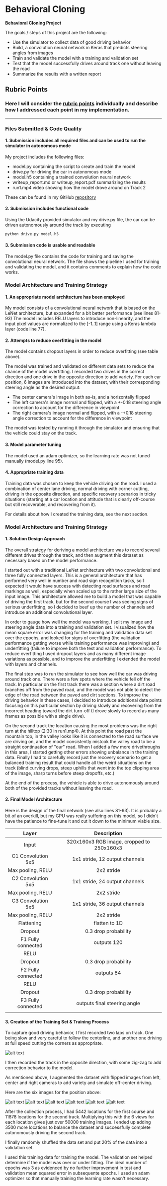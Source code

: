# **Behavioral Cloning** 


**Behavioral Cloning Project**

The goals / steps of this project are the following:
* Use the simulator to collect data of good driving behavior
* Build, a convolution neural network in Keras that predicts steering angles from images
* Train and validate the model with a training and validation set
* Test that the model successfully drives around track one without leaving the road
* Summarize the results with a written report


[//]: # (Image References)

[image1]: ./writeup_images/center_2020_04_26_08_42_17_218.jpg "Centerline"
[image2]: ./writeup_images/center_2020_04_26_08_42_17_218f.jpg "Flipped"
[image3]: ./writeup_images/left_2020_04_26_08_42_17_218.jpg "Left"
[image4]: ./writeup_images/left_2020_04_26_08_42_17_218f.jpg "Left Flipped"
[image5]: ./writeup_images/right_2020_04_26_08_42_17_218.jpg "Right"
[image6]: ./writeup_images/right_2020_04_26_08_42_17_218f.jpg "Right Flipped"
[image7]: ./examples/placeholder_small.png "Recovery Image"
[image8]: ./examples/placeholder_small.png "Recovery Image"
[image9]: ./examples/placeholder_small.png "Normal Image"
[image10]: ./examples/placeholder_small.png "Flipped Image"

## Rubric Points
### Here I will consider the [rubric points](https://review.udacity.com/#!/rubrics/432/view) individually and describe how I addressed each point in my implementation.  

---
### Files Submitted & Code Quality

#### 1. Submission includes all required files and can be used to run the simulator in autonomous mode

My project includes the following files:
* model.py containing the script to create and train the model
* drive.py for driving the car in autonomous mode
* model.h5 containing a trained convolution neural network 
* writeup_report.md or writeup_report.pdf summarizing the results
* run1.mp4 video showing how the model drove around on Track 2

These can be found in my GitHub [repository]( https://github.com/esp32wrangler/CarND-Behavioral-Cloning-P3 )

#### 2. Submission includes functional code
Using the Udacity provided simulator and my drive.py file, the car can be driven autonomously around the track by executing 
```sh
python drive.py model.h5
```

#### 3. Submission code is usable and readable

The model.py file contains the code for training and saving the convolutional neural network. 
The file shows the pipeline I used for training and validating the model,
and it contains comments to explain how the code works.

### Model Architecture and Training Strategy

#### 1. An appropriate model architecture has been employed

My model consists of a convolutional neural network that is based on the LeNet architecture, but expanded for a bit better performance (see lines 81-93)
The model includes RELU layers to introduce non-linearity, and the input pixel values are normalized to the [-1..1] range using a Keras lambda layer (code line 77). 


#### 2. Attempts to reduce overfitting in the model

The model contains dropout layers in order to reduce overfitting (see table above). 

The model was trained and validated on different data sets to reduce the chance of the model 
overfitting. I recorded two drives in the correct direction and one drive in the opposite direction
to add variety. For each car position, 6 images are introduced into the dataset, with their corresponding steering angle as the desired output:
* The center camera's image in both as-is, and a horizontally flipped
* The left camera's image normal and flipped, with a +-0.18 steering angle correction to account for the difference in viewpoint 
* The right camera's image normal and flipped, with a -+0.18 steering angle correction to account for the difference in viewpoint 
 
The model was tested by running it through the simulator and ensuring that the vehicle could stay on the track.

#### 3. Model parameter tuning

The model used an adam optimizer, so the learning rate was not tuned manually (model.py line 95).

#### 4. Appropriate training data

Training data was chosen to keep the vehicle driving on the road. 
I used a combination of center lane driving, normal driving with corner cutting, driving in the opposite direction,
and specific recovery scenarios in tricky situations (starting at a car location and attitude that is clearly off-course
but still recoverable, and recovering from it).  

For details about how I created the training data, see the next section. 

### Model Architecture and Training Strategy

#### 1. Solution Design Approach

The overall strategy for deriving a model architecture was to record several different drives through the track, and then augment 
this dataset as necessary based on the model performance.

I started out with a traditional LeNet architecture with two convolutional and three fully connected layers. This is 
a general architecture that has performed very well in number and road sign recognition tasks, so I expected
it would have success with detecting road surfaces and road markings as well, especially when scaled up to the 
rather large size of the input image.
This architecture allowed me to build a model that was capable of driving the first track, but for 
the second course I was seeing signs of serious underfitting, so I decided to beef up the number of channels and introduce
an additional convolutional layer.

In order to gauge how well the model was working, I split my image and steering angle data into a training and validation set. 
I visualized how the mean square error was changing for the training and validation data set over the epochs, and looked for
signs of overfitting (the validation performance getting worse while training performance was improving) and underfitting
(failure to improve both the test and validation performance). To reduce overfitting I used dropout layers and
as many different image variations as possible, and to improve the underfitting I extended the model with layers and channels. 

The final step was to run the simulator to see how well the car was driving around track one. 
There were a few spots where the vehicle fell off the track. In particular on the first track there was 
a section where a dirt road branches off from the paved road, and the model was not able to detect the 
edge of the road between the paved and dirt sections. To improve the driving behavior in these cases, I 
decided to introduce additional data points focusing on this particular section by driving slowly and recovering from the 
incorrect heading toward the dirt turn-off (I drove slowly to record as many frames as possible with a single drive).

On the second track the location causing the most problems was the right turn at the hilltop (2:30 in run1.mp4). 
At this point the road past the mountain top, in the valley looks like it is connected to the road surface we are driving on, and the 
model consistently mistook the valley road to be a straight continuation of "our" road. When I added a few more drivethroughs
in this area, I started getting other errors showing unbalance in the training data. Finally I had to carefully record just the recovery
scenario to get a balanced training result that could handle all the weird situations on the 
track (blind curving drops, steep uphills that went into the top clipping area of the image, sharp turns before steep dropoffs, etc.)

At the end of the process, the vehicle is able to drive autonomously around both of the provided tracks without leaving the road.

#### 2. Final Model Architecture

Here is the design of the final network (see also lines 81-93). It is probably a bit of an overkill, but my
GPU was really suffering on this model, so I didn't have the patience to fine-tune it and cut it down to 
the minimum viable size.


| Layer         		|     Description	        					| 
|:---------------------:|:---------------------------------------------:| 
| Input         		| 320x160x3 RGB image, cropped to 250x160x3		| 
| C1 Convolution 5x5   	| 1x1 stride, 12 output channels                 |
| Max pooling, RELU    	| 2x2 stride                       				|
| C2 Convolution 5x5	| 1x1 stride, 24 output channels                 	|
| Max pooling, RELU		| 2x2 stride									|
| C3 Convolution 5x5	| 1x1 stride, 36 output channels                 	|
| Max pooling, RELU		| 2x2 stride									|
| Flattening		    | flatten to 1D             					|
| Dropout   	      	| 0.3 drop probability             				|
| F1 Fully connected	| outputs 120  									|
| RELU					|												|
| Dropout   	      	| 0.3 drop probability             				|
| F2 Fully connected	| outputs 84  									|
| RELU					|												|
| Dropout   	      	| 0.3 drop probability             				|
| F3 Fully connected	| outputs final steering angle         			|
| 						|						


#### 3. Creation of the Training Set & Training Process

To capture good driving behavior, I first recorded two laps on track. One being slow and very
 careful to follow the centerline, and another one driving at full speed cutting the corners as appropriate.

![alt text][image1]

I then recorded the track in the opposite direction, with some zig-zag to add correction behavior to the model.

As mentioned above, I augmented the dataset with flipped images from left, center and right cameras to add variety and simulate
off-center driving.

Here are the six images for the position above: 

![alt text][image1]
![alt text][image2]
![alt text][image3]
![alt text][image4]
![alt text][image5]
![alt text][image6]

After the collection process, I had 5442 locations for the first course and 11878 locations for the second track.
Multiplying this with the 6 views for each location gives just over 50000 training images. I ended up adding
3500 more locations to balance the dataset and successfully complete autonomously driving the second track.


I finally randomly shuffled the data set and put 20% of the data into a validation set. 

I used this training data for training the model. 
The validation set helped determine if the model was over or under fitting.
The ideal number of epochs was 3 as evidenced by no further improvement in test and validation mean squared error in subsequente epochs.
I used an adam optimizer so that manually training the learning rate wasn't necessary.
